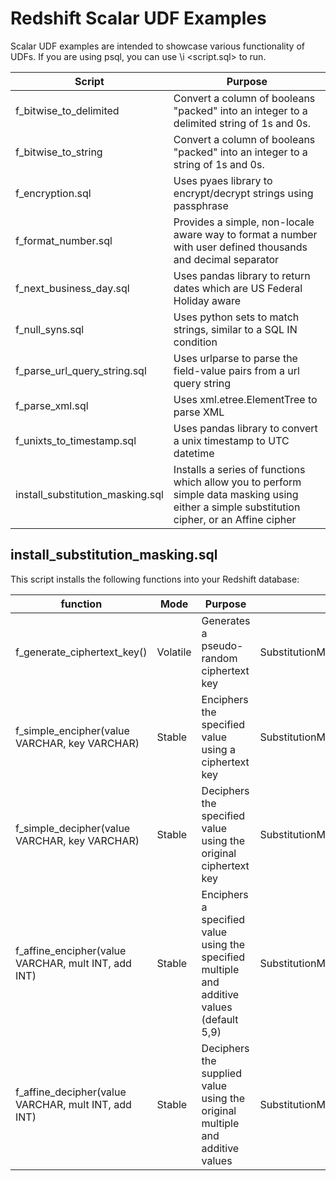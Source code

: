 # Redshift Scalar UDF Examples
Scalar UDF examples are intended to showcase various functionality of UDFs.
If you are using psql, you can use \i &lt;script.sql&gt; to run.

| Script | Purpose |
| ------------- | ------------- |
| f_bitwise_to_delimited | Convert a column of booleans "packed" into an integer to a delimited string of 1s and 0s. |
| f_bitwise_to_string | Convert a column of booleans "packed" into an integer to a string of 1s and 0s. |
| f\_encryption.sql | Uses pyaes library to encrypt/decrypt strings using passphrase |
| f\_format\_number.sql | Provides a simple, non-locale aware way to format a number with user defined  thousands and decimal separator |
| f\_next\_business\_day.sql | Uses pandas library to return dates which are US Federal Holiday aware |
| f\_null\_syns.sql | Uses python sets to match strings, similar to a SQL IN condition |
| f\_parse\_url\_query\_string.sql | Uses urlparse to parse the field-value pairs from a url query string |
| f\_parse\_xml.sql | Uses xml.etree.ElementTree to parse XML |
| f\_unixts\_to\_timestamp.sql | Uses pandas library to convert a unix timestamp to UTC datetime |
| install\_substitution\_masking.sql | Installs a series of functions which allow you to perform simple data masking using either a simple substitution cipher, or an Affine cipher |

## install\_substitution\_masking.sql

This script installs the following functions into your Redshift database:

| function | Mode | Purpose | Linked Module |
| ------------- | ------------- | ------------- | ------------- |
| f\_generate\_ciphertext\_key() | Volatile | Generates a pseudo-random ciphertext key | SubstitutionMasking.generateCiphertextKey() |
| f\_simple\_encipher(value VARCHAR, key VARCHAR) | Stable | Enciphers the specified value using a ciphertext key | SubstitutionMasking.simpleEncipher() |
| f\_simple\_decipher(value VARCHAR, key VARCHAR) | Stable | Deciphers the specified value using the original ciphertext key | SubstitutionMasking.simpleDecipher() |
| f\_affine\_encipher(value VARCHAR, mult INT, add INT) | Stable | Enciphers a specified value using the specified multiple and additive values (default 5,9) | SubstitutionMasking.affineEncipher() |
| f\_affine\_decipher(value VARCHAR, mult INT, add INT) | Stable | Deciphers the supplied value using the original multiple and additive values | SubstitutionMasking.affineDecipher() |

